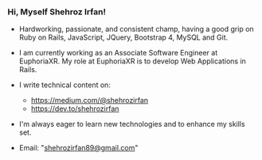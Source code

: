### Hi, Myself Shehroz Irfan!

- Hardworking, passionate, and consistent champ,  having a good grip on Ruby on Rails, JavaScript, JQuery, Bootstrap 4, MySQL and Git.

- I am currently working as an Associate Software Engineer at EuphoriaXR. My role at EuphoriaXR is to develop Web Applications in Rails.

- I write technical content on:
  - https://medium.com/@shehrozirfan
  - https://dev.to/shehrozirfan

- I'm always eager to learn new technologies and to enhance my skills set.

- Email: "shehrozirfan89@gmail.com"

<!---
ShehrozIrfan/ShehrozIrfan is a ✨ special ✨ repository because its `README.md` (this file) appears on your GitHub profile.
You can click the Preview link to take a look at your changes.
--->
